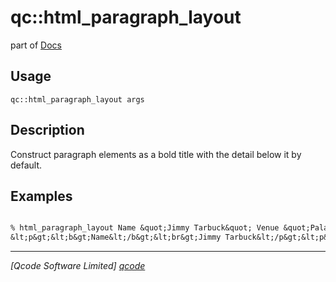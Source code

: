 qc::html_paragraph_layout
=========================

part of [Docs](.)

Usage
-----
`qc::html_paragraph_layout args`

Description
-----------
Construct paragraph elements as a bold title with the detail below it by default.

Examples
--------
```tcl

% html_paragraph_layout Name &quot;Jimmy Tarbuck&quot; Venue &quot;Palace Ballroom&quot;
&lt;p&gt;&lt;b&gt;Name&lt;/b&gt;&lt;br&gt;Jimmy Tarbuck&lt;/p&gt;&lt;p&gt;&lt;b&gt;Venue&lt;/b&gt;&lt;br&gt;Palace Ballroom&lt;/p&gt;

```

----------------------------------
*[Qcode Software Limited] [qcode]*

[qcode]: www.qcode.co.uk "Qcode Software"